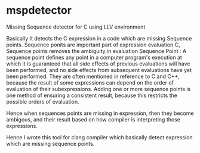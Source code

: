 mspdetector
===========

Missing Sequence detector for C using LLV environment

Basically It detects the C expression in a code which are missing Sequence points.
Sequence ponits are important part of expression evaluation C, Sequence points removes the ambiguity in evaluation
Sequence Point :
A sequence point defines any point in a computer program's execution at which it is guaranteed that all side effects of previous evaluations will have been performed, and no side effects from subsequent evaluations have yet been performed. They are often mentioned in reference to C and C++, because the result of some expressions can depend on the order of evaluation of their subexpressions. Adding one or more sequence points is one method of ensuring a consistent result, because this restricts the possible orders of evaluation.

Hence when sequences points are missing in expression, then they become ambigous, and their result based on 
how compiler is interpreting those expressions.

Hence I wrote this tool for clang compiler which basically detect expression which are missing sequence points.
